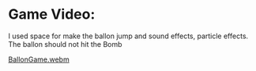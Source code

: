 # Game Video:
I used space for make the ballon jump and sound effects, particle effects. The ballon should not hit the Bomb

[BallonGame.webm](https://github.com/Rawda-Yousry/Ballon_Game/assets/93453475/30c0f8ab-5a14-4746-a23d-9c5f0df318ab)
